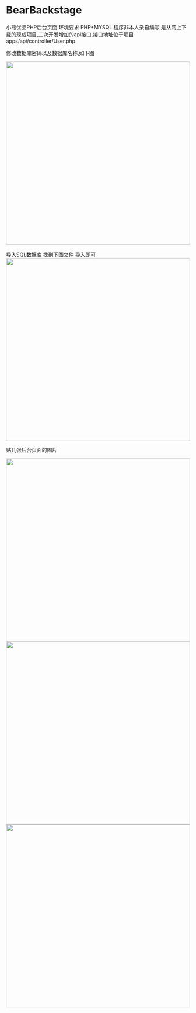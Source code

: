 # BearBackstage
小熊优品PHP后台页面
环境要求 PHP+MYSQL
程序非本人亲自编写,是从网上下载的现成项目,二次开发增加的api接口,接口地址位于项目apps/api/controller/User.php

修改数据库密码以及数据库名称,如下图
  <center class="half">
    <img src="http://123.207.156.197/yg/pic/1.png" width="100%"  height="500">
</center>
<br/>
导入SQL数据库 找到下图文件 导入即可
  <center class="half">
    <img src="http://123.207.156.197/yg/pic/2.png" width="100%"  height="500">
</center>

贴几张后台页面的图片  
<center class="half">
    <img src="http://123.207.156.197/yg/pic/3.png" width="100%"  height="500">
</center>

<center class="half">
    <img src="http://123.207.156.197/yg/pic/4.png" width="100%"  height="500">
</center>


<center class="half">
    <img src="http://123.207.156.197/yg/pic/5.png" width="100%"  height="500">
</center>
